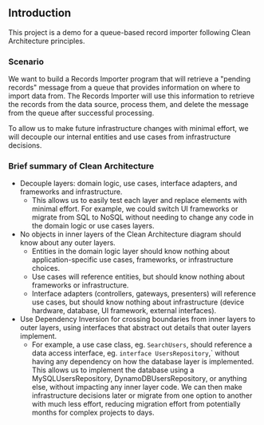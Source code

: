 ## Introduction
This project is a demo for a queue-based record importer following Clean Architecture principles.

### Scenario

We want to build a Records Importer program that will retrieve a "pending records" message from a queue that provides information on where to import data from.  The Records Importer will use this information to retrieve the records from the data source, process them, and delete the message from the queue after successful processing.

To allow us to make future infrastructure changes with minimal effort, we will decouple our internal entities and use cases from infrastructure decisions.

### Brief summary of Clean Architecture

* Decouple layers: domain logic, use cases, interface adapters, and frameworks and infrastructure.
  * This allows us to easily test each layer and replace elements with minimal effort.  For example, we could switch UI frameworks or migrate from SQL to NoSQL without needing to change any code in the domain logic or use cases layers.
* No objects in inner layers of the Clean Architecture diagram should know about any outer layers.
  * Entities in the domain logic layer should know nothing about application-specific use cases, frameworks, or infrastructure choices.
  * Use cases will reference entities, but should know nothing about frameworks or infrastructure.
  * Interface adapters (controllers, gateways, presenters) will reference use cases, but should know nothing about infrastructure (device hardware, database, UI framework, external interfaces).
* Use Dependency Inversion for crossing boundaries from inner layers to outer layers, using interfaces that abstract out details that outer layers implement.
  * For example, a use case class, eg. `SearchUsers`, should reference a data access interface, eg. `interface UsersRepository`,` without having any dependency on how the database layer is implemented.  This allows us to implement the database using a MySQLUsersRepository, DynamoDBUsersRepository, or anything else, without impacting any inner layer code.  We can then make infrastructure decisions later or migrate from one option to another with much less effort, reducing migration effort from potentially months for complex projects to days.
